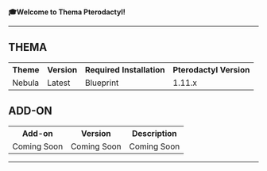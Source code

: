 **🎓Welcome to Thema Pterodactyl!**

---

<h2>THEMA</h2>

<table>
  <tr>
    <th>Theme</th>
    <th>Version</th>
    <th>Required Installation</th>
    <th>Pterodactyl Version</th>
  </tr>
  <tr>
    <td>Nebula</td>
    <td>Latest</td>
    <td>Blueprint</td>
    <td>1.11.x</td>
  </tr>
</table>

<h2>ADD-ON</h2>

<table>
  <tr>
    <th>Add-on</th>
    <th>Version</th>
    <th>Description</th>
  </tr>
  <tr>
    <td>Coming Soon</td>
    <td>Coming Soon</td>
    <td>Coming Soon</td>
  </tr>
</table>

---
